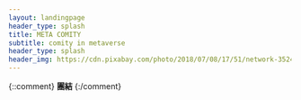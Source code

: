 ```yaml
---
layout: landingpage
header_type: splash
title: META COMITY
subtitle: comity in metaverse
header_type: splash
header_img: https://cdn.pixabay.com/photo/2018/07/08/17/51/network-3524352_1280.jpg
---
```


{::comment}
**團結**
{:/comment}

